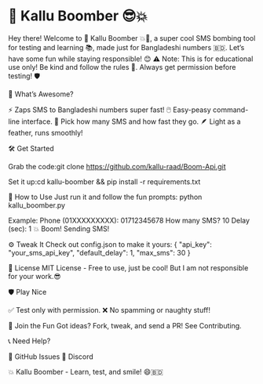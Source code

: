 # 📱 Kallu Boomber 😎💥

Hey there! Welcome to 📱 Kallu Boomber 💥🎉, a super cool SMS bombing tool for testing and learning 📚, made just for Bangladeshi numbers 🇧🇩. Let’s have some fun while staying responsible! 😊
⚠️ Note: This is for educational use only! Be kind and follow the rules 🚫. Always get permission before testing! 🛡️

🌟 What’s Awesome?

⚡ Zaps SMS to Bangladeshi numbers super fast!
🖱️ Easy-peasy command-line interface.
🎨 Pick how many SMS and how fast they go.
🪶 Light as a feather, runs smoothly!


🛠️ Get Started

Grab the code:git clone https://github.com/kallu-raad/Boom-Api.git


Set it up:cd kallu-boomber && pip install -r requirements.txt




🚀 How to Use
Just run it and follow the fun prompts:
python kallu_boomber.py

Example:
Phone (01XXXXXXXXX): 01712345678
How many SMS? 10
Delay (sec): 1
💥 Boom! Sending SMS!


⚙️ Tweak It
Check out config.json to make it yours:
{
  "api_key": "your_sms_api_key",
  "default_delay": 1,
  "max_sms": 30
}


📜 License
MIT License - Free to use, just be cool!  But I am not responsible for your work.😎

🛡️ Play Nice

✅ Test only with permission.
❌ No spamming or naughty stuff!


🤝 Join the Fun
Got ideas? Fork, tweak, and send a PR! See Contributing.

📞 Need Help?

🐞 GitHub Issues
💬 Discord


💥 Kallu Boomber - Learn, test, and smile! 😄🇧🇩
